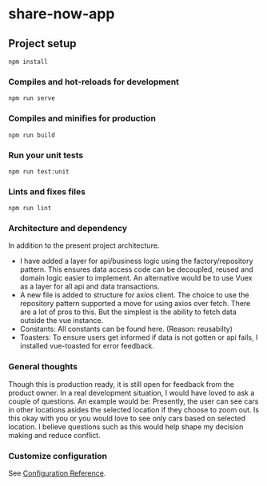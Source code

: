 # share-now-app

## Project setup
```
npm install
```

### Compiles and hot-reloads for development
```
npm run serve
```

### Compiles and minifies for production
```
npm run build
```

### Run your unit tests
```
npm run test:unit
```

### Lints and fixes files
```
npm run lint
```

### Architecture and dependency
In addition to the present project architecture. 
- I have added a layer for api/business logic using the factory/repository pattern.
This ensures data access code can be decoupled, reused and domain logic easier to implement. An alternative would be to use Vuex as a layer
for all api and data transactions.
- A new file is added to structure for axios client. The choice to use the repository pattern supported a move for using axios over fetch.
There are a lot of pros to this. But the simplest is the ability to fetch data outside the vue instance.
- Constants: All constants can be found here. (Reason: reusabilty)
- Toasters: To ensure users get informed if data is not gotten or api fails, I installed vue-toasted for error feedback.

### General thoughts
Though this is production ready, it is still open for feedback from the product owner. In a real development situation, I would have loved to ask a
couple of questions. An example would be:
Presently, the user can see cars in other locations asides the selected location if they choose to zoom out. Is this okay with you or you would 
love to see only cars based on selected location.
I believe questions such as this would help shape my decision making and reduce conflict.

### Customize configuration
See [Configuration Reference](https://cli.vuejs.org/config/).

